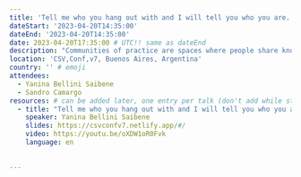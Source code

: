 ```yaml
---
title: 'Tell me who you hang out with and I will tell you who you are. A collaborations analysis using social networks analysis'
dateStart: '2023-04-20T14:35:00'
dateEnd: '2023-04-20T14:35:00'
date: 2023-04-20T17:35:00 # UTC!! same as dateEnd
description: "Communities of practice are spaces where people share knowledge and contribute to individual and group objectives. Knowing the different types of community members, the different ways they can participate, what kind of collaborations exist, and among whom is an important input to understand the community and to be able to take actions to improve differents aspecto of the community, like members' engagement, reach a wider audience, and increase diversity, among other. In this talk, we will present an analysis of rOpenSci networks since its inception to recognize types and themes of collaborations, actors in those collaborations, and sub-communities, among other aspects. We will explain how we collect the information to feed the networks (e.g. blog post authoring, event organization, package authoring, package review, among others), how we process it, and what kind of community management actions we can take based on the results obtained."
location: 'CSV,Conf,v7, Buenos Aires, Argentina'
country: '' # emoji
attendees:
  - Yanina Bellini Saibene
  - Sandro Camargo
resources: # can be added later, one entry per talk (don't add while still empty, add once there are resources)
  - title: "Tell me who you hang out with and I will tell you who you are. A collaborations analysis using social networks analysis"
    speaker: Yanina Bellini Saibene
    slides: https://csvconfv7.netlify.app/#/
    video: https://youtu.be/oXDW1oR0Fvk
    language: en
    
    
---
```




